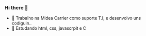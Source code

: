 ### Hi there 👋

- 🔭 Trabalho na Midea Carrier como suporte T.I, e desenvolvo uns codiguin..
- 🌱 Estudando html, css, javascrpit e C

